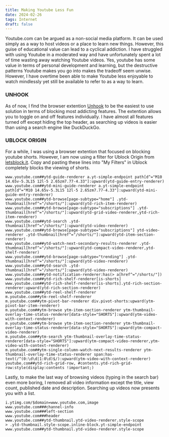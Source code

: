 ```yaml
---
title: Making Youtube Less Fun
date: 2024-02-26
tags: Internet
draft: false
---
```


Youtube.com can be argued as a non-social media platform. It can be used
simply as a way to host videos or a place to learn new things. However,
this guise of educational value can lead to a cyclical addiction. I have
struggled with using Youtube in a moderated way and have unfortunately
spent a lot of time wasting away watching Youtube videos. Yes, youtube has
some value in terms of personal development and learning, but the
destructive patterns Youtube makes you go into makes the tradeoff seem
unwise. However, I have overtime been able to make Youtube less enjoyable
to watch mindlessly yet still be available to refer to as a way to learn. 

### UNHOOK

As of now, I find the browser extention [Unhook](https://unhook.app/) to
be the easiest to use solution in terms of blocking most addicting
features. The extention allows you to toggle on and off features
individually. I have almost all features turned off except hiding the top
header, as searching up videos is easier than using a search engine like
DuckDuckGo.

### UBLOCK ORIGIN

For a while, I was using a browser extention that focused on blocking
youtube shorts. However, I am now using a filter for Ublock Origin from
[letsblock.it](https://letsblock.it/filters/youtube-shorts). Copy and
pasting these lines into "My Filters" in Ublock completely blocks the
viewing of shorts.

```
www.youtube.com##ytd-guide-renderer a.yt-simple-endpoint path[d^="M10 14.65v-5.3L15 12l-5 2.65zm7.77-4.33"]:upward(ytd-guide-entry-renderer)
www.youtube.com##ytd-mini-guide-renderer a.yt-simple-endpoint path[d^="M10 14.65v-5.3L15 12l-5 2.65zm7.77-4.33"]:upward(ytd-mini-guide-entry-renderer)
www.youtube.com##ytd-browse[page-subtype="home"] .ytd-thumbnail[href^="/shorts/"]:upward(ytd-rich-item-renderer)
www.youtube.com##ytd-browse[page-subtype="subscriptions"] .ytd-thumbnail[href^="/shorts/"]:upward(ytd-grid-video-renderer,ytd-rich-item-renderer)
www.youtube.com##ytd-search .ytd-thumbnail[href^="/shorts/"]:upward(ytd-video-renderer)
www.youtube.com##ytd-browse[page-subtype="subscriptions"] ytd-video-renderer .ytd-thumbnail[href^="/shorts/"]:upward(ytd-item-section-renderer)
www.youtube.com##ytd-watch-next-secondary-results-renderer .ytd-thumbnail[href^="/shorts/"]:upward(ytd-compact-video-renderer,ytd-shelf-renderer)
www.youtube.com##ytd-browse[page-subtype="trending"] .ytd-thumbnail[href^="/shorts/"]:upward(ytd-video-renderer)
www.youtube.com##ytd-search .ytd-thumbnail[href^="/shorts/"]:upward(ytd-video-renderer)
www.youtube.com##ytd-notification-renderer:has(> a[href^="/shorts/"])
www.youtube.com##ytd-rich-shelf-renderer[is-shorts]
www.youtube.com##ytd-rich-shelf-renderer[is-shorts].ytd-rich-section-renderer:upward(ytd-rich-section-renderer)
www.youtube.com##ytd-reel-shelf-renderer
m.youtube.com##ytm-reel-shelf-renderer
m.youtube.com##ytm-pivot-bar-renderer div.pivot-shorts:upward(ytm-pivot-bar-item-renderer)
m.youtube.com##ytm-browse ytm-item-section-renderer ytm-thumbnail-overlay-time-status-renderer[data-style="SHORTS"]:upward(ytm-video-with-context-renderer)
m.youtube.com##ytm-browse ytm-item-section-renderer ytm-thumbnail-overlay-time-status-renderer[data-style="SHORTS"]:upward(ytm-compact-video-renderer)
m.youtube.com##ytm-search ytm-thumbnail-overlay-time-status-renderer[data-style="SHORTS"]:upward(ytm-compact-video-renderer,ytm-video-with-context-renderer)
m.youtube.com##ytm-single-column-watch-next-results-renderer ytm-thumbnail-overlay-time-status-renderer span:has-text(/^(0:\d\d|1:0\d)$/):upward(ytm-video-with-context-renderer)
youtube.com##ytd-rich-grid-row, #contents.ytd-rich-grid-row:style(display:contents !important;)
```

Lastly, to make the last way of browsing videos (typing in the search bar)
even more boring, I removed all video information except the title, view
count, published date and description. Searching up videos now presents
you with a list.

```
i.ytimg.com/$domain=www.youtube.com,image
www.youtube.com###channel-info
www.youtube.com###left-section
www.youtube.com###header
www.youtube.com##ytd-thumbnail.ytd-video-renderer.style-scope
> .ytd-thumbnail.style-scope.inline-block.yt-simple-endpoint
www.youtube.com##ytd-thumbnail.ytd-video-renderer.style-scope 
```
